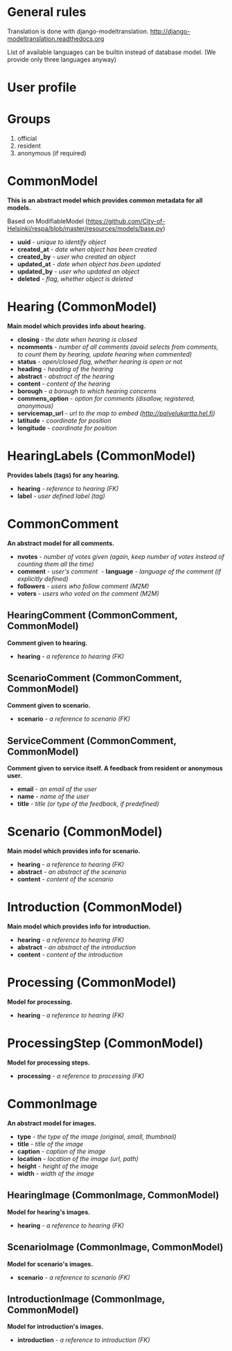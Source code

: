

# General rules

Translation is done with django-modeltranslation.
http://django-modeltranslation.readthedocs.org

List of available languages can be builtin instead of database model.
(We provide only three languages anyway)

# User profile

# Groups
 1. official
 2. resident
 3. anonymous (if required)

# CommonModel 

**This is an abstract model which provides common metadata for all models.**

Based on ModifiableModel (https://github.com/City-of-Helsinki/respa/blob/master/resources/models/base.py)

 - **uuid** - _unique to identify object_
 - **created_at** - _date when object has been created_
 - **created_by** - _user who created an object_
 - **updated_at** - _date when object has been updated_
 - **updated_by** - _user who updated an object_
 - **deleted** - _flag, whether object is deleted_

# Hearing (CommonModel)

**Main model which provides info about hearing.**

 - **closing** - _the date when hearing is closed_
 - **ncomments** - _number of all comments (avoid selects from comments, to count them by hearing, update hearing when commented)_
 - **status** - _open/closed flag, whether hearing is open or not_
 - **heading** - _heading of the hearing_
 - **abstract** -  _abstract of the hearing_
 - **content** - _content of the hearing_
 - **borough** - _a borough to which hearing concerns_
 - **commens_option** - _option for comments (disallow, registered, anonymous)_
 - **servicemap_url** - _url to the map to embed (http://palvelukartta.hel.fi)_
 - **latitude** - _coordinate for position_
 - **longitude** - _coordinate for position_

# HearingLabels (CommonModel)

**Provides labels (tags) for any hearing.**

 - **hearing** - _reference to hearing (FK)_
 - **label** - _user defined label (tag)_

# CommonComment

**An abstract model for all comments.**

 - **nvotes** - _number of votes given (again, keep number of votes instead of counting them all the time)_
 - **comment** - _user's comment_
 - **language** - _language of the comment (if explicitly defined)_
 - **followers** - _users who follow comment (M2M)_ 
 - **voters** - _users who voted on the comment (M2M)_

## HearingComment (CommonComment, CommonModel)

**Comment given to hearing.**

  - **hearing** - _a reference to hearing (FK)_

## ScenarioComment (CommonComment, CommonModel)

**Comment given to scenario.**

  - **scenario** - _a reference to scenario (FK)_

## ServiceComment (CommonComment, CommonModel)

**Comment given to service itself. A feedback from resident or anonymous user.**

 - **email** - _an email of the user_
 - **name** - _name of the user_
 - **title** - _title (or type of the feedback, if predefined)_
 
# Scenario (CommonModel)

**Main model which provides info for scenario.**

 - **hearing** - _a reference to hearing (FK)_
 - **abstract** - _an abstract of the scenario_
 - **content** - _content of the scenario_

# Introduction (CommonModel)

**Main model which provides info for introduction.**

 - **hearing** - _a reference to hearing (FK)_
 - **abstract** - _an abstract of the introduction_
 - **content** - _content of the introduction_

# Processing (CommonModel)

**Model for processing.**

 - **hearing** - _a reference to hearing (FK)_

# ProcessingStep (CommonModel)

**Model for processing steps.**

 - **processing** - _a reference to processing (FK)_

# CommonImage

**An abstract model for images.**

 - **type** - _the type of the image (original, small, thumbnail)_
 - **title** - _title of the image_
 - **caption** - _caption of the image_
 - **location** - _location of the image (url, path)_
 - **height** - _height of the image_
 - **width** - _width of the image_

## HearingImage (CommonImage, CommonModel)

**Model for hearing's images.**

  - **hearing** - _a reference to hearing (FK)_

## ScenarioImage (CommonImage, CommonModel)

**Model for scenario's images.**

  - **scenario** - _a reference to scenario (FK)_

## IntroductionImage (CommonImage, CommonModel)

**Model for introduction's images.**

  - **introduction** - _a reference to introduction (FK)_

